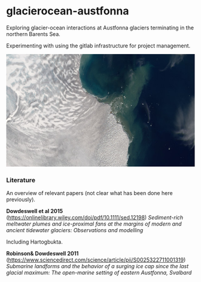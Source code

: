 # glacierocean-austfonna

Exploring glacier-ocean interactions at Austfonna glaciers terminating in the northern Barents Sea.

Experimenting with using the gitlab infrastructure for project management.

<img src="austf.PNG"  width="605" height="300">


### Literature

An overview of relevant papers (not clear what has been done here previously).

**Dowdeswell et al 2015** (https://onlinelibrary.wiley.com/doi/pdf/10.1111/sed.12198)
*Sediment-rich meltwater plumes and ice-proximal fans at the
margins of modern and ancient tidewater glaciers:
Observations and modelling*


Including Hartogbukta.

**Robinson& Dowdeswell 2011** (https://www.sciencedirect.com/science/article/pii/S0025322711001319)
*Submarine landforms and the behavior of a surging ice cap since the last glacial maximum: The open-marine setting of eastern Austfonna, Svalbard*